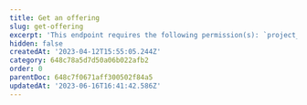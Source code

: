 ```yaml
---
title: Get an offering
slug: get-offering
excerpt: 'This endpoint requires the following permission(s): `project_configuration:offerings:read`.'
hidden: false
createdAt: '2023-04-12T15:55:05.244Z'
category: 648c78a5d7d50a06b022afb2
order: 0
parentDoc: 648c7f0671aff300502f84a5
updatedAt: '2023-06-16T16:41:42.586Z'
---
```

